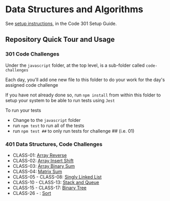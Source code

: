 # Data Structures and Algorithms

See [setup instructions](https://codefellows.github.io/setup-guide/code-301/3-code-challenges), in the Code 301 Setup Guide.

## Repository Quick Tour and Usage

### 301 Code Challenges

Under the `javascript` folder, at the top level, is a sub-folder called `code-challenges`

Each day, you'll add one new file to this folder to do your work for the day's assigned code challenge

If you have not already done so, run `npm install` from within this folder to setup your system to be able to run tests using `Jest`

To run your tests

- Change to the `javascript` folder
- run `npm test` to run all of the tests
- run `npm test ##` to only run tests for challenge ## (i.e. 01)

### 401 Data Structures, Code Challenges

- CLASS-01: [Array Reverse](./javascript/array-reverse/README.md)
- CLASS-02: [Array Insert Shift](./javascript/array-insert-shift/README.md)
- CLASS-03: [Array Binary Sum](./javascript/array-binary-search/README.md)
- CLASS-04: [Matrix Sum](./javascript/matrix-sum/README.md)
- CLASS-05 - CLASS-08: [Singly Linked List](./javascript/linked-list/README.md)
- CLASS-10 - CLASS-13: [Stack and Queue](./javascript/stack-and-queue/README.md)
- CLASS-15 - CLASS-17: [Binary Tree](./javascript/trees/README.md)
- CLASS-26 - : [Sort](./javascript/sort/README.md)
